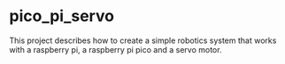 # pico_pi_servo

This project describes how to create a simple robotics system that works with a raspberry pi, a raspberry pi pico and a servo motor.
